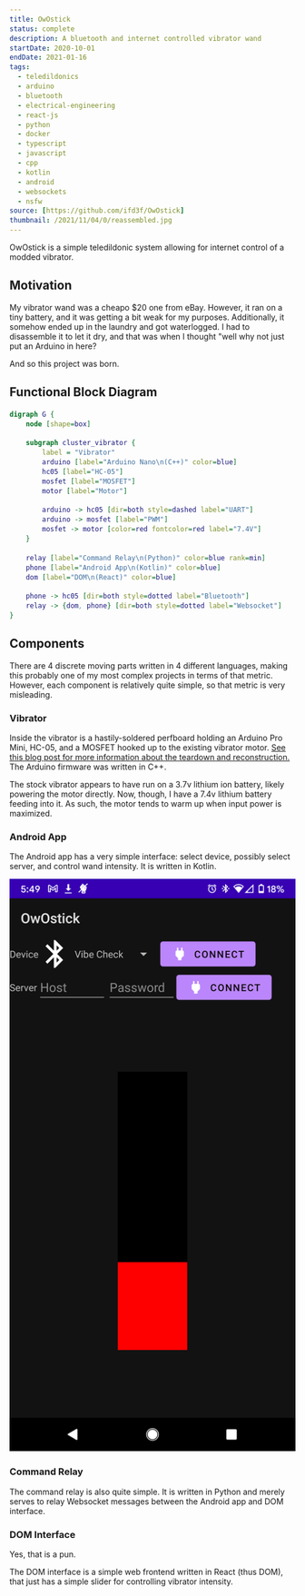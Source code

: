```yaml
---
title: OwOstick
status: complete
description: A bluetooth and internet controlled vibrator wand
startDate: 2020-10-01
endDate: 2021-01-16
tags:
  - teledildonics
  - arduino
  - bluetooth
  - electrical-engineering
  - react-js
  - python
  - docker
  - typescript
  - javascript
  - cpp
  - kotlin
  - android
  - websockets
  - nsfw
source: [https://github.com/ifd3f/OwOstick]
thumbnail: /2021/11/04/0/reassembled.jpg
---
```


OwOstick is a simple teledildonic system allowing for internet control of a
modded vibrator.

## Motivation

My vibrator wand was a cheapo \$20 one from eBay. However, it ran on a tiny
battery, and it was getting a bit weak for my purposes. Additionally, it somehow
ended up in the laundry and got waterlogged. I had to disassemble it to let it
dry, and that was when I thought "well why not just put an Arduino in here?

And so this project was born.

## Functional Block Diagram

```dot
digraph G {
    node [shape=box]

    subgraph cluster_vibrator {
        label = "Vibrator"
        arduino [label="Arduino Nano\n(C++)" color=blue]
        hc05 [label="HC-05"]
        mosfet [label="MOSFET"]
        motor [label="Motor"]

        arduino -> hc05 [dir=both style=dashed label="UART"]
        arduino -> mosfet [label="PWM"]
        mosfet -> motor [color=red fontcolor=red label="7.4V"]
    }

    relay [label="Command Relay\n(Python)" color=blue rank=min]
    phone [label="Android App\n(Kotlin)" color=blue]
    dom [label="DOM\n(React)" color=blue]

    phone -> hc05 [dir=both style=dotted label="Bluetooth"]
    relay -> {dom, phone} [dir=both style=dotted label="Websocket"]
}
```

## Components

There are 4 discrete moving parts written in 4 different languages, making this
probably one of my most complex projects in terms of that metric. However, each
component is relatively quite simple, so that metric is very misleading.

### Vibrator

Inside the vibrator is a hastily-soldered perfboard holding an Arduino Pro Mini,
HC-05, and a MOSFET hooked up to the existing vibrator motor.
[See this blog post for more information about the teardown and reconstruction.](/2021/11/05/0/vibrator)
The Arduino firmware was written in C++.

The stock vibrator appears to have run on a 3.7v lithium ion battery, likely
powering the motor directly. Now, though, I have a 7.4v lithium battery feeding
into it. As such, the motor tends to warm up when input power is maximized.

### Android App

The Android app has a very simple interface: select device, possibly select
server, and control wand intensity. It is written in Kotlin.

![The android app.](./android-app.png)

### Command Relay

The command relay is also quite simple. It is written in Python and merely
serves to relay Websocket messages between the Android app and DOM interface.

### DOM Interface

Yes, that is a pun.

The DOM interface is a simple web frontend written in React (thus DOM), that
just has a simple slider for controlling vibrator intensity.
